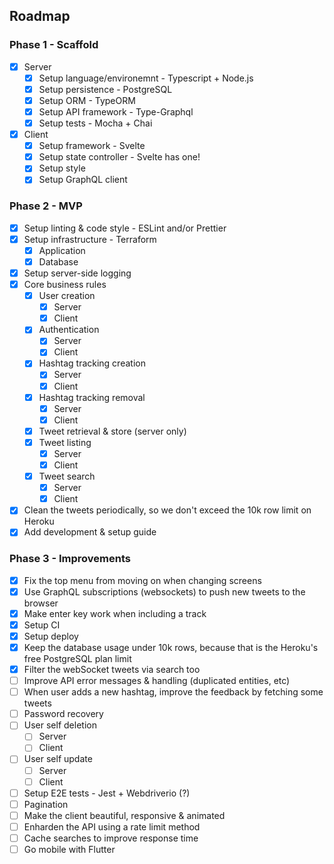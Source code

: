## Roadmap

### Phase 1 - Scaffold
- [x] Server
  - [x] Setup language/environemnt - Typescript + Node.js
  - [x] Setup persistence - PostgreSQL
  - [x] Setup ORM - TypeORM
  - [x] Setup API framework - Type-Graphql
  - [x] Setup tests - Mocha + Chai
- [x] Client
  - [x] Setup framework - Svelte
  - [x] Setup state controller - Svelte has one!
  - [x] Setup style
  - [x] Setup GraphQL client

### Phase 2 - MVP
- [x] Setup linting & code style - ESLint and/or Prettier
- [x] Setup infrastructure - Terraform
  - [x] Application
  - [x] Database
- [x] Setup server-side logging
- [x] Core business rules
  - [x] User creation
    - [x] Server
    - [x] Client
  - [x] Authentication
    - [x] Server
    - [x] Client
  - [x] Hashtag tracking creation
    - [x] Server
    - [x] Client
  - [x] Hashtag tracking removal
    - [x] Server
    - [x] Client
  - [x] Tweet retrieval & store (server only)
  - [x] Tweet listing
    - [x] Server
    - [x] Client
  - [x] Tweet search
    - [x] Server
    - [x] Client
- [x] Clean the tweets periodically, so we don't exceed the 10k row limit on
Heroku
- [x] Add development & setup guide

### Phase 3 - Improvements
- [x] Fix the top menu from moving on when changing screens
- [x] Use GraphQL subscriptions (websockets) to push new tweets to the browser
- [x] Make enter key work when including a track
- [x] Setup CI
- [x] Setup deploy
- [x] Keep the database usage under 10k rows, because that is the Heroku's free
PostgreSQL plan limit
- [x] Filter the webSocket tweets via search too
- [ ] Improve API error messages & handling (duplicated entities, etc)
- [ ] When user adds a new hashtag, improve the feedback by fetching some tweets
- [ ] Password recovery
- [ ] User self deletion
  - [ ] Server
  - [ ] Client
- [ ] User self update
  - [ ] Server
  - [ ] Client
- [ ] Setup E2E tests - Jest + Webdriverio (?)
- [ ] Pagination
- [ ] Make the client beautiful, responsive & animated
- [ ] Enharden the API using a rate limit method
- [ ] Cache searches to improve response time
- [ ] Go mobile with Flutter
